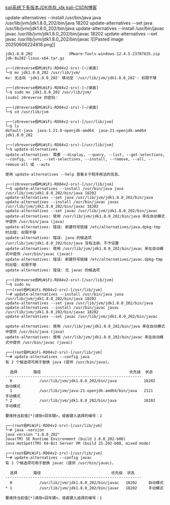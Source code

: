 [kali系统下多版本JDK共存_jdk kali-CSDN博客](https://blog.csdn.net/wuqixiufen2/article/details/135886624#:~:text=%E4%BD%BF%E7%94%A8update-alternatives%E5%91%BD%E4%BB%A4%E8%BF%9B%E8%A1%8C%E5%AE%89%E8%A3%85%E5%92%8C%E8%AE%BE%E7%BD%AEjdk%EF%BC%8C%E5%8F%AF%E4%BD%BF%E5%A4%9A%E4%B8%AA%E7%89%88%E6%9C%AC%E5%85%B1%E5%AD%98%EF%BC%8C%E5%85%88install%E5%86%8Dset%E3%80%82%20%E5%9C%A8install%E6%97%B6%E9%9C%80%E8%A6%81%E5%A1%AB%E5%86%99%E4%BC%98%E5%85%88%E7%BA%A7%EF%BC%8C%E5%A1%AB%E5%86%99jdk%E7%89%88%E6%9C%AC%E5%8F%B7%EF%BC%8Cjdk8%E7%9A%84%E5%8E%BB%E6%8E%89%E4%B8%AD%E9%97%B40%20%2Cjdk11%E5%85%A8%E9%83%A8%E6%8B%BC%E6%8E%A5%E4%B8%8A%EF%BC%8C%E7%9B%AE%E7%9A%84%E6%98%AF%E8%AE%A9%E4%BC%98%E5%85%88%E7%BA%A7%E7%9A%84%E4%BD%8D%E6%95%B0%E4%B8%80%E6%A0%B7%E3%80%82%20%E4%BB%A5%E5%AE%89%E8%A3%85jdk-8u191%E4%B8%BA%E4%BE%8B,%E5%A6%82%E6%9E%9C%E4%B8%8D%E8%A6%81%E8%AF%A5%E7%89%88%E6%9C%AC%E5%8F%AF%E7%94%A8%E4%BB%A5%E4%B8%8B%E5%91%BD%E4%BB%A4%E8%BF%9B%E8%A1%8C%E7%A7%BB%E9%99%A4%20%E5%88%87%E6%8D%A2%E5%85%B6%E4%BB%96%E7%89%88%E6%9C%AC%E6%97%B6%E5%8F%AF%E4%BD%BF%E7%94%A8%E4%BB%A5%E4%B8%8B%E5%91%BD%E4%BB%A4%20%23%20%E9%85%8D%E7%BD%AE%E5%AF%B9%E5%BA%94java%E6%96%87%E6%A1%A3%E7%89%88%E6%9C%AC%EF%BC%8C%E5%A6%82%E6%9E%9C%E6%B2%A1%E6%9C%89%E5%AE%89%E8%A3%85%E5%88%99%E4%B8%8D%E7%94%A8%E9%80%89%E6%8B%A9%EF%BC%8C%E8%B7%9Fjava%E5%90%8C%E6%97%B6%E6%93%8D%E4%BD%9C%20)


update-alternatives --install /usr/bin/java java /usr/lib/jvm/jdk1.8.0_202/bin/java 18202
update-alternatives --set java /usr/lib/jvm/jdk1.8.0_202/bin/java
update-alternatives --install /usr/bin/javac javac /usr/lib/jvm/jdk1.8.0_202/bin/javac 18202
update-alternatives --set javac /usr/lib/jvm/jdk1.8.0_202/bin/javac
![[Pasted image 20250606224818.png]]
```
jdk1.8.0_202                VMware-Tools-windows-12.4.5-23787635.zip
jdk-8u202-linux-x64.tar.gz

┌──(z0reverse㉿MiWiFi-RD04v2-srv)-[~/桌面]
└─$ mv jdk1.8.0_202 /usr/lib/jvm/
mv: 无法将 'jdk1.8.0_202' 移动至 '/usr/lib/jvm/jdk1.8.0_202': 权限不够

┌──(z0reverse㉿MiWiFi-RD04v2-srv)-[~/桌面]
└─$ sudo mv jdk1.8.0_202 /usr/lib/jvm/
[sudo] z0reverse 的密码：

┌──(z0reverse㉿MiWiFi-RD04v2-srv)-[~/桌面]
└─$ cd /usr/lib/jvm

┌──(z0reverse㉿MiWiFi-RD04v2-srv)-[/usr/lib/jvm]
└─$ ls
default-java  java-1.21.0-openjdk-amd64  java-21-openjdk-amd64  jdk1.8.0_202

┌──(z0reverse㉿MiWiFi-RD04v2-srv)-[/usr/lib/jvm]
└─$ update-alternatives
update-alternatives: 需要 --display, --query, --list, --get-selections, --config, --set, --set-selections, --install, --remove, --all, --remove-all 或 --auto

使用 update-alternatives --help 查看关于程序用法的信息。

┌──(z0reverse㉿MiWiFi-RD04v2-srv)-[/usr/lib/jvm]
└─$ update-alternatives --install /usr/bin/java java /usr/lib/jvm/jdk1.8.0_202/bin/java 18202
update-alternatives --set java /usr/lib/jvm/jdk1.8.0_202/bin/java
update-alternatives --install /usr/bin/javac javac /usr/lib/jvm/jdk1.8.0_202/bin/javac 18202
update-alternatives --set javac /usr/lib/jvm/jdk1.8.0_202/bin/javac
update-alternatives: 使用 /usr/lib/jvm/jdk1.8.0_202/bin/java 来在自动模式中提供 /usr/bin/java (java)
update-alternatives: 错误: 新建符号链接 /etc/alternatives/java.dpkg-tmp 时出错: 权限不够
update-alternatives: 错误: java 的候选项 /usr/lib/jvm/jdk1.8.0_202/bin/java 没有注册，不予设置
update-alternatives: 使用 /usr/lib/jvm/jdk1.8.0_202/bin/javac 来在自动模式中提供 /usr/bin/javac (javac)
update-alternatives: 错误: 新建符号链接 /etc/alternatives/javac.dpkg-tmp 时出错: 权限不够
update-alternatives: 错误: 无 javac 的候选项

┌──(z0reverse㉿MiWiFi-RD04v2-srv)-[/usr/lib/jvm]
└─$ sudo su
┌──(root㉿MiWiFi-RD04v2-srv)-[/usr/lib/jvm]
└─# update-alternatives --install /usr/bin/java java /usr/lib/jvm/jdk1.8.0_202/bin/java 18202
update-alternatives --set java /usr/lib/jvm/jdk1.8.0_202/bin/java
update-alternatives --install /usr/bin/javac javac /usr/lib/jvm/jdk1.8.0_202/bin/javac 18202
update-alternatives --set javac /usr/lib/jvm/jdk1.8.0_202/bin/javac

update-alternatives: 使用 /usr/lib/jvm/jdk1.8.0_202/bin/java 来在自动模式中提供 /usr/bin/java (java)
update-alternatives: 使用 /usr/lib/jvm/jdk1.8.0_202/bin/javac 来在自动模式中提供 /usr/bin/javac (javac)

┌──(root㉿MiWiFi-RD04v2-srv)-[/usr/lib/jvm]
└─# update-alternatives --config java                                         有 2 个候选项可用于替换 java (提供 /usr/bin/java)。

  选择       路径                                       优先级  状态
------------------------------------------------------------
  0            /usr/lib/jvm/jdk1.8.0_202/bin/java            18202     自动模式
  1            /usr/lib/jvm/java-21-openjdk-amd64/bin/java   2111      手动模式
* 2            /usr/lib/jvm/jdk1.8.0_202/bin/java            18202     手动模式

要维持当前值[*]请按<回车键>，或者键入选择的编号：2

┌──(root㉿MiWiFi-RD04v2-srv)-[/usr/lib/jvm]
└─# java -version
java version "1.8.0_202"
Java(TM) SE Runtime Environment (build 1.8.0_202-b08)
Java HotSpot(TM) 64-Bit Server VM (build 25.202-b08, mixed mode)

┌──(root㉿MiWiFi-RD04v2-srv)-[/usr/lib/jvm]
└─# update-alternatives --config javac
有 1 个候选项可用于替换 javac (提供 /usr/bin/javac)。

  选择       路径                               优先级  状态
------------------------------------------------------------
  0            /usr/lib/jvm/jdk1.8.0_202/bin/javac   18202     自动模式
* 1            /usr/lib/jvm/jdk1.8.0_202/bin/javac   18202     手动模式

要维持当前值[*]请按<回车键>，或者键入选择的编号：1

```